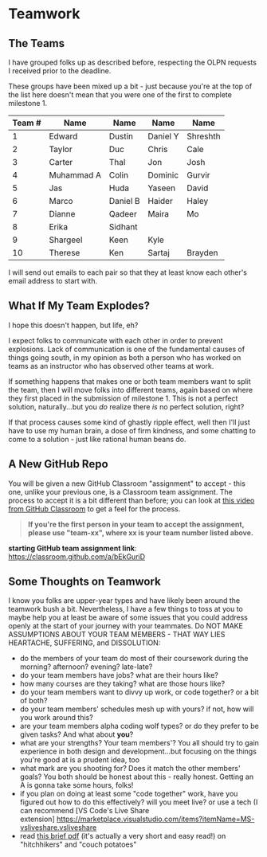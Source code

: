# Teamwork

## The Teams

I have grouped folks up as described before, respecting the OLPN requests I received prior to the deadline.

These groups have been mixed up a bit - just because you're at the top of the list here doesn't mean that you were one of the first to complete milestone 1.

| Team # | Name       | Name     | Name     | Name     |
| ------ | ---------- | -------- | -------- | -------- |
| 1      | Edward     | Dustin   | Daniel Y | Shreshth |
| 2      | Taylor     | Duc      | Chris    | Cale     |
| 3      | Carter     | Thal     | Jon      | Josh     |
| 4      | Muhammad A | Colin    | Dominic  | Gurvir   |
| 5      | Jas        | Huda     | Yaseen   | David    |
| 6      | Marco      | Daniel B | Haider   | Haley    |
| 7      | Dianne     | Qadeer   | Maira    | Mo       |
| 8      | Erika      | Sidhant  |          |          |
| 9      | Shargeel   | Keen     | Kyle     |          |
| 10     | Therese    | Ken      | Sartaj   | Brayden  |


I will send out emails to each pair so that they at least know each other's email address to start with.

## What If My Team Explodes?

I hope this doesn't happen, but life, eh?

I expect folks to communicate with each other in order to prevent explosions. Lack of communication is one of the fundamental causes of things going south, in my opinion as both a person who has worked on teams as an instructor who has observed other teams at work.

If something happens that makes one or both team members want to split the team, then I will move folks into different teams, again based on where they first placed in the submission of milestone 1. This is not a perfect solution, naturally...but you _do_ realize there _is_ no perfect solution, right?

If that process causes some kind of ghastly ripple effect, well then I'll just have to use my human brain, a dose of firm kindness, and some chatting to come to a solution - just like rational human beans do.

## A New GitHub Repo

You will be given a new GitHub Classroom "assignment" to accept - this one, unlike your previous one, is a Classroom team assignment. The process to accept it is a bit different than before; you can look at [this video from GitHub Classroom](https://www.youtube.com/watch?v=QxrA3taZdNM&t=59s) to get a feel for the process.

> **If you're the first person in your team to accept the assignment, please use "team-xx", where xx is your team number listed above.**

**starting GitHub team assignment link**: https://classroom.github.com/a/bEkGuriD

## Some Thoughts on Teamwork

I know you folks are upper-year types and have likely been around the teamwork bush a bit. Nevertheless, I have a few things to toss at you to maybe help you at least be aware of some issues that you could address openly at the start of your journey with your teammates. Do NOT MAKE ASSUMPTIONS ABOUT YOUR TEAM MEMBERS - THAT WAY LIES HEARTACHE, SUFFERING, and DISSOLUTION:

- do the members of your team do most of their coursework during the morning? afternoon? evening? late-late?
- do your team members have jobs? what are their hours like?
- how many courses are they taking? what are those hours like?
- do your team members want to divvy up work, or code together? or a bit of both?
- do your team members' schedules mesh up with yours? if not, how will you work around this?
- are your team members alpha coding wolf types? or do they prefer to be given tasks? And what about **you**?
- what are your strengths? Your team members'? You all should try to gain experience in both design and development...but focusing on the things you're good at is a prudent idea, too
- what mark are you shooting for? Does it match the other members' goals? You both should be honest about this - really honest. Getting an A is gonna take some hours, folks!
- if you plan on doing at least some "code together" work, have you figured out how to do this effectively? will you meet live? or use a tech (I can recommend [VS Code's Live Share extension] https://marketplace.visualstudio.com/items?itemName=MS-vsliveshare.vsliveshare
- read [this brief pdf](hitchikers1.pdf) (it's actually a very short and easy read!) on "hitchhikers" and "couch potatoes"
